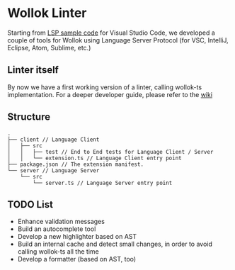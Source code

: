 # Wollok Linter

<!-- [![Build Status](https://travis-ci.org/uqbar-project/wollok-linter.svg?branch=master)](https://travis-ci.org/uqbar-project/wollok-linter) -->

Starting from [LSP sample code](https://code.visualstudio.com/api/language-extensions/language-server-extension-guide) for Visual Studio Code, we developed a couple of tools for Wollok using Language Server Protocol (for VSC, IntelliJ, Eclipse, Atom, Sublime, etc.)


## Linter itself

By now we have a first working version of a linter, calling wollok-ts implementation. For a deeper developer guide, please refer to the [wiki](https://github.com/uqbar-project/wollok-linter/wiki)

## Structure

```
.
├── client // Language Client
│   ├── src
│   │   ├── test // End to End tests for Language Client / Server
│   │   └── extension.ts // Language Client entry point
├── package.json // The extension manifest.
└── server // Language Server
    └── src
        └── server.ts // Language Server entry point
```

## TODO List

- Enhance validation messages
- Build an autocomplete tool
- Develop a new highlighter based on AST
- Build an internal cache and detect small changes, in order to avoid calling wollok-ts all the time
- Develop a formatter (based on AST, too)
